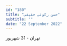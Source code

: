 ```yaml
---
id: "180"
title: "حسن رکوئی حقیقی"
subtitle: ""
date: "22 September 2022"
---
```


تهران - 31 شهریور 
